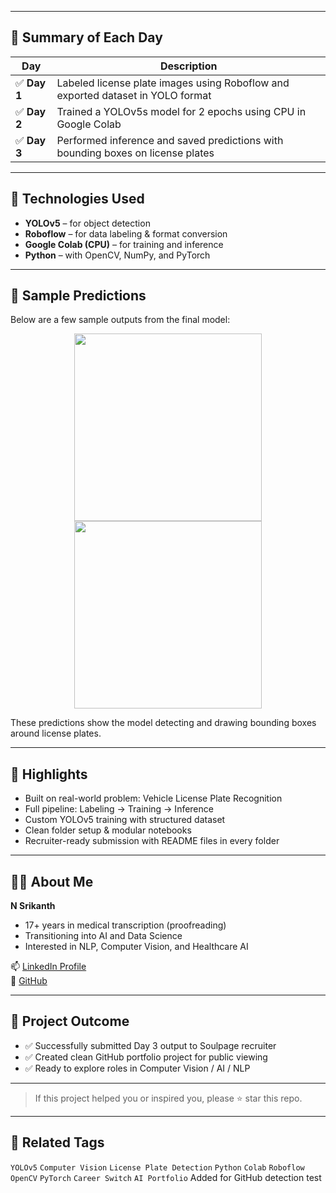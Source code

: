 
---

## 📌 Summary of Each Day

| Day | Description |
|-----|-------------|
| ✅ **Day 1** | Labeled license plate images using Roboflow and exported dataset in YOLO format |
| ✅ **Day 2** | Trained a YOLOv5s model for 2 epochs using CPU in Google Colab |
| ✅ **Day 3** | Performed inference and saved predictions with bounding boxes on license plates |

---

## 🔧 Technologies Used

- **YOLOv5** – for object detection
- **Roboflow** – for data labeling & format conversion
- **Google Colab (CPU)** – for training and inference
- **Python** – with OpenCV, NumPy, and PyTorch

---

## 📸 Sample Predictions

Below are a few sample outputs from the final model:

<div align="center">
  <img src="Day3_LPR_Submission/sample_predictions/160.jpg" width="300"/>
  <img src="Day3_LPR_Submission/sample_predictions/316.jpg" width="300"/>
</div>

These predictions show the model detecting and drawing bounding boxes around license plates.

---

## 🎯 Highlights

- Built on real-world problem: Vehicle License Plate Recognition
- Full pipeline: Labeling → Training → Inference
- Custom YOLOv5 training with structured dataset
- Clean folder setup & modular notebooks
- Recruiter-ready submission with README files in every folder

---

## 🧑‍💻 About Me

**N Srikanth**  
- 17+ years in medical transcription (proofreading)  
- Transitioning into AI and Data Science  
- Interested in NLP, Computer Vision, and Healthcare AI  

📫 [LinkedIn Profile](https://www.linkedin.com/)  
🐙 [GitHub](https://github.com/)  

---

## 🚀 Project Outcome

- ✅ Successfully submitted Day 3 output to Soulpage recruiter
- ✅ Created clean GitHub portfolio project for public viewing
- ✅ Ready to explore roles in Computer Vision / AI / NLP

---

> If this project helped you or inspired you, please ⭐️ star this repo.

---

## 📎 Related Tags
`YOLOv5` `Computer Vision` `License Plate Detection` `Python` `Colab` `Roboflow` `OpenCV` `PyTorch` `Career Switch` `AI Portfolio`
Added for GitHub detection test